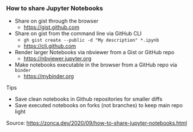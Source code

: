 ### How to share Jupyter Notebooks

* Share on gist through the browser
  * https://gist.github.com
* Share on gist from the command line via GitHub CLI
  * `gh gist create --public -d "My description" *.ipynb`
  * https://cli.github.com
* Render larger Notebooks via nbviewer from a Gist or GitHub repo
  * https://nbviewer.jupyter.org
* Make notebooks executable in the browser from a GitHub repo via `binder`
  * https://mybinder.org

Tips
* Save clean notebooks in Github repositories for smaller diffs
* Save executed notebooks on forks (not branches) to keep main repo light

Source: https://zonca.dev/2020/09/how-to-share-jupyter-notebooks.html
